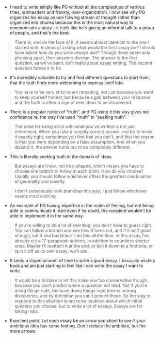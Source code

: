 - I need to write simply like PG without all the complexities of various titles, subheaders and frankly, over-organization. I now see why PG organizes his essay as one flowing stream of thought rather than organized into chunks because this is the most natural way to communicate a story - it feels like he's giving an informal talk to a group of people, and that's the best.

> There is, and on the face of it, it seems almost identical to the one I started with. Instead of asking _what would the best essay be?_ I should have asked _how do you write essays well?_ Though these seem only phrasing apart, their answers diverge. The answer to the first question, as we've seen, isn't really about essay writing. The second question forces it to be.

- It's incredibly valuable to try and find different questions to start from, that the truth finds more welcoming to express itself into.

> You have to be very strict when rereading, not just because you want to keep yourself honest, but because a gap between your response and the truth is often a sign of new ideas to be discovered.

- There is a popular notion of "truth", and PG using it this way gives me confidence re. the way I've used "truth" in "seeking truth".

> The prize for being strict with what you've written is not just refinement. When you take a roughly correct answer and try to make it exactly right, sometimes you find that you can't, and that the reason is that you were depending on a false assumption. And when you discard it, the answer turns out to be completely different.

- This is literally seeking truth in the domain of ideas.

> But essays are linear, not tree-shaped, which means you have to choose one branch to follow at each point. How do you choose? Usually you should follow whichever offers the greatest combination of generality and novelty.

> I don't consciously rank branches this way; I just follow whichever seems most exciting

- An example of PG having expertise in the realm of feeling, but not being able to communicate it. And even if he could, the recipient wouldn't be able to implement it in the same way.

> If you're willing to do a lot of rewriting, you don't have to guess right. You can follow a branch and see how it turns out, and if it isn't good enough, cut it and backtrack. I do this all the time. In this essay I've already cut a 17-paragraph subtree, in addition to countless shorter ones. Maybe I'll reattach it at the end, or boil it down to a footnote, or spin it off as its own essay; we'll see.

- It takes a stupid amount of time to write a good essay. I basically wrote a book and am just starting to feel like I can write the essay I want to write.

> It would be a mistake to let this make you too conservative though, because you can't predict where a question will lead. Not if you're doing things right, because doing things right means making discoveries, and by definition you can't predict those. So the way to respond to this situation is not to be cautious about which initial question you choose, but to write a lot of essays. Essays are for taking risks.

- Excellent point. Let each essay be an arrow you shoot to see if your ambitious idea has some footing. Don't reduce the ambition, but fire more arrows.